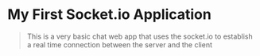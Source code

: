 # My First Socket.io Application
> This is a very basic chat web app that uses the socket.io to establish a real time connection between the server and the client
> 
